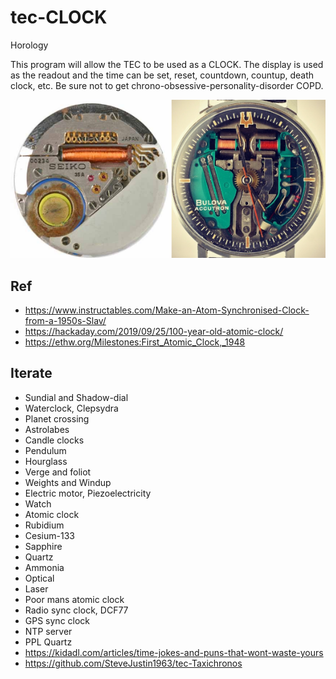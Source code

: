 # tec-CLOCK

Horology

This program will allow the TEC to be used as a CLOCK. The display is used as the readout and the time can be set, reset, countdown, countup, death clock, etc.
Be sure not to get chrono-obsessive-personality-disorder COPD.

![](https://github.com/SteveJustin1963/tec-CLOCK/blob/master/pics/111.png)

## Ref
- https://www.instructables.com/Make-an-Atom-Synchronised-Clock-from-a-1950s-Slav/
- https://hackaday.com/2019/09/25/100-year-old-atomic-clock/
- https://ethw.org/Milestones:First_Atomic_Clock,_1948



## Iterate
 - Sundial and Shadow-dial
 - Waterclock, Clepsydra 
 - Planet crossing
 - Astrolabes
 - Candle clocks
 - Pendulum
 - Hourglass
 - Verge and foliot
 - Weights and Windup 
 - Electric motor, Piezoelectricity 
 - Watch
 - Atomic clock
 - Rubidium
 - Cesium-133   
 - Sapphire
 - Quartz
 - Ammonia
 - Optical
 - Laser
 - Poor mans atomic clock
 - Radio sync clock, DCF77 
 - GPS sync clock
 - NTP server
 - PPL Quartz
 - https://kidadl.com/articles/time-jokes-and-puns-that-wont-waste-yours
 - https://github.com/SteveJustin1963/tec-Taxichronos
 
